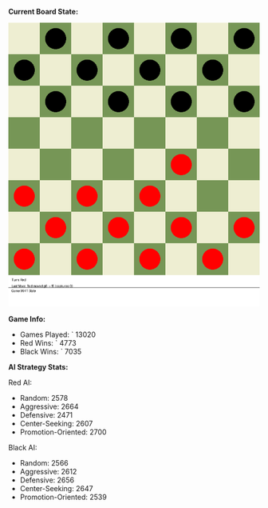 
**Current Board State:**  
<!-- START_GIF -->
![Checkers Game](./checkers_game.gif)
<!-- END_GIF -->

**Game Info:**  
- Games Played: `<!-- GAMES_PLAYED --> 13020
- Red Wins: `<!-- RED_WINS --> 4773
- Black Wins: `<!-- BLACK_WINS --> 7035

<!-- AI_STATS -->
**AI Strategy Stats:**

Red AI:
- Random: 2578
- Aggressive: 2664
- Defensive: 2471
- Center-Seeking: 2607
- Promotion-Oriented: 2700

Black AI:
- Random: 2566
- Aggressive: 2612
- Defensive: 2656
- Center-Seeking: 2647
- Promotion-Oriented: 2539
